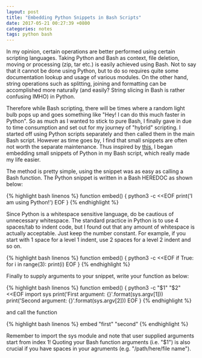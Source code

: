 ```yaml
---
layout: post
title: "Embedding Python Snippets in Bash Scripts"
date: 2017-05-21 00:27:39 +0800
categories: notes
tags: python bash
---
```


In my opinion, certain operations are better performed using certain scripting languages. Taking Python and Bash as context, file deletion, moving or processing (zip, tar etc.) is easily achieved using Bash. Not to say that it cannot be done using Python, but to do so requires quite some documentation lookup and usage of various modules. On the other hand, string operations such as splitting, joining and formatting can be accomplished more naturally (and easily? String slicing in Bash is rather confusing IMHO) in Python.

Therefore while Bash scripting, there will be times where a random light bulb pops up and goes something like "Hey! I can do this much faster in Python". So as much as I wanted to stick to pure Bash, I finally gave in due to time consumption and set out for my journey of "hybrid" scripting. I started off using Python scripts separately and then called them in the main Bash script. However as time goes by, I find that small snippets are often not worth the separate maintenance. Thus inspired by [this](http://bhfsteve.blogspot.my/2014/07/embedding-python-in-bash-scripts.html), I began embedding small snippets of Python in my Bash script, which really made my life easier.

The method is pretty simple, using the snippet was as easy as calling a Bash function. The Python snippet is written in a Bash HEREDOC as shown below:

{% highlight bash linenos %}
function embed() {
python3 -c <<EOF
print('I am using Python!')
EOF
}
{% endhighlight %}

Since Python is a whitespace sensitive language, do be cautious of unnecessary whitespace. The standard practice in Python is to use 4 spaces/tab to indent code, but I found out that any amount of whitespace is actually acceptable. Just keep the number constant. For example, if you start with 1 space for a level 1 indent, use 2 spaces for a level 2 indent and so on.

{% highlight bash linenos %}
function embed() {
python3 -c <<EOF
if True:
 for i in range(3):
  print(i)
EOF
}
{% endhighlight %}

Finally to supply arguments to your snippet, write your function as below:

{% highlight bash linenos %}
function embed() {
python3 -c "$1" "$2" <<EOF
import sys
print('First argument: {}'.format(sys.argv[1]))
print('Second argument: {}'.format(sys.argv[2]))
EOF
}
{% endhighlight %}

and call the function

{% highlight bash linenos %}
embed "first" "second"
{% endhighlight %}

Remember to import the sys module and note that user supplied arguments start from index 1! Quoting your Bash function arguments (i.e. "$1") is also crucial if you have spaces in your agruments (e.g. "/path/here/file name").